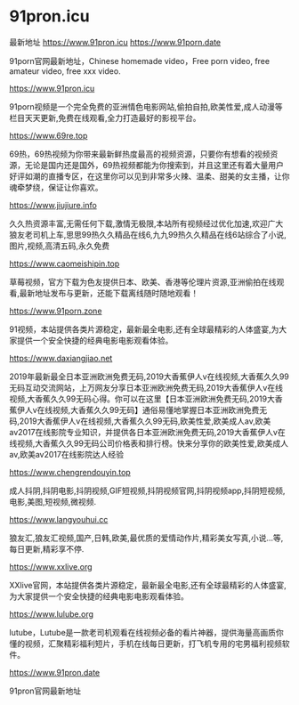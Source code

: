 # 91pron.icu
最新地址 https://www.91pron.icu
https://www.91porn.date

91porn官网最新地址，Chinese homemade video，Free porn video, free amateur video, free xxx video.

https://www.91pron.icu

91porn视频是一个完全免费的亚洲情色电影网站,偷拍自拍,欧美性爱,成人动漫等栏目天天更新,免费在线观看,全力打造最好的影视平台。

https://www.69re.top

69热，69热视频为你带来最新鲜热度最高的视频资源，只要你有想看的视频资源，无论是国内还是国外，69热视频都能为你搜索到，并且这里还有着大量用户好评如潮的直播专区，在这里你可以见到非常多火辣、温柔、甜美的女主播，让你魂牵梦绕，保证让你喜欢。

https://www.jiujiure.info

久久热资源丰富,无需任何下载,激情无极限,本站所有视频经过优化加速,欢迎广大狼友老司机上车,思思99热久久精品在线6,九九99热久久精品在线6站综合了小说,图片,视频,高清五码,永久免费

https://www.caomeishipin.top

草莓视频，官方下载为色友提供日本、欧美、香港等伦理片资源,亚洲偷拍在线观看,最新地址发布与更新，还能下载离线随时随地观看！

https://www.91porn.zone

91视频，本站提供各类片源稳定，最新最全电影,还有全球最精彩的人体盛宴,为大家提供一个安全快捷的经典电影电影观看体验。

https://www.daxiangjiao.net

2019年最新最全日本亚洲欧洲免费无码,2019大香蕉伊人v在线视频,大香蕉久久99无码互动交流网站，上万网友分享日本亚洲欧洲免费无码,2019大香蕉伊人v在线视频,大香蕉久久99无码心得。你可以在这里【日本亚洲欧洲免费无码,2019大香蕉伊人v在线视频,大香蕉久久99无码】通俗易懂地掌握日本亚洲欧洲免费无码,2019大香蕉伊人v在线视频,大香蕉久久99无码,欧美性爱,欧美成人av,欧美av2017在线影院专业知识，并提供各日本亚洲欧洲免费无码,2019大香蕉伊人v在线视频,大香蕉久久99无码公司价格表和排行榜。快来分享你的欧美性爱,欧美成人av,欧美av2017在线影院达人经验

https://www.chengrendouyin.top

成人抖阴,抖阴电影,抖阴视频,GIF短视频,抖阴视频官网,抖阴视频app,抖阴短视频,电影,美图,短视频,微视频.

https://www.langyouhui.cc

狼友汇,狼友汇视频,国产,日韩,欧美,最优质的爱情动作片,精彩美女写真,小说...等,每日更新,精彩享不停.

https://www.xxlive.org

XXlive官网，本站提供各类片源稳定，最新最全电影,还有全球最精彩的人体盛宴,为大家提供一个安全快捷的经典电影电影观看体验。

https://www.lulube.org

lutube，Lutube是一款老司机观看在线视频必备的看片神器，提供海量高画质你懂的视频，汇聚精彩福利短片，手机在线每日更新，打飞机专用的宅男福利视频软件。

https://www.91pron.date

91pron官网最新地址
